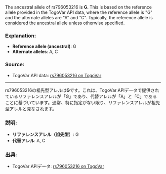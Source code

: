 The ancestral allele of rs796053216 is **G**. This is based on the reference allele provided in the TogoVar API data, where the reference allele is "G" and the alternate alleles are "A" and "C". Typically, the reference allele is considered the ancestral allele unless otherwise specified.

### Explanation:
- **Reference allele (ancestral)**: G
- **Alternate alleles**: A, C

### Source:
- TogoVar API data: [rs796053216 on TogoVar](https://togovar.org)

---

rs796053216の祖先型アレルは**G**です。これは、TogoVar APIデータで提供されているリファレンスアレルが「G」であり、代替アレルが「A」と「C」であることに基づいています。通常、特に指定がない限り、リファレンスアレルが祖先型アレルと見なされます。

### 説明:
- **リファレンスアレル（祖先型）**: G
- **代替アレル**: A, C

### 出典:
- TogoVar APIデータ: [rs796053216 on TogoVar](https://togovar.org)
